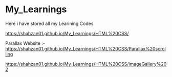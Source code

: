 # My_Learnings
 Here i have stored all my Learining Codes

 https://shahzan01.github.io/My_Learnings/HTML%20CSS/

 Parallax Website   :- https://shahzan01.github.io/My_Learnings/HTML%20CSS/Parallax%20scrolling


https://shahzan01.github.io/My_Learnings/HTML%20CSS/imageGallery%202
